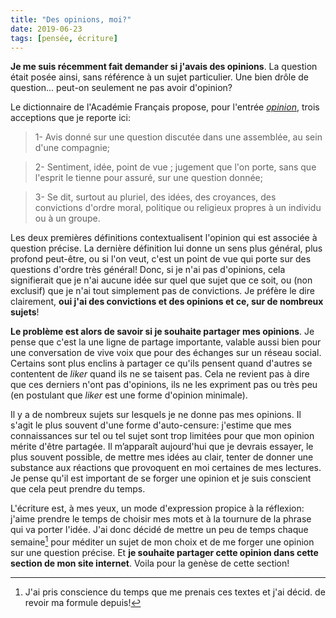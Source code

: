 ```yaml
---
title: "Des opinions, moi?"
date: 2019-06-23
tags: [pensée, écriture]
---
```


**Je me suis récemment fait demander si j'avais des opinions**. La question
était posée ainsi, sans référence à un sujet particulier. Une bien drôle de
question... peut-on seulement ne pas avoir d'opinion?

Le dictionnaire de l'Académie Français propose, pour l'entrée [*opinion*](
https://academie.atilf.fr/9/consulter/opinion?page=1), trois acceptions que je
reporte ici:

> 1- Avis donné sur une question discutée dans une assemblée, au sein d'une compagnie;

> 2- Sentiment, idée, point de vue ; jugement que l'on porte, sans que l'esprit le tienne pour assuré, sur une question donnée;

> 3- Se dit, surtout au pluriel, des idées, des croyances, des convictions d'ordre moral, politique ou religieux propres à un individu ou à un groupe.

Les deux premières définitions contextualisent l'opinion qui est associée à
question précise. La dernière définition lui donne un sens plus général, plus
profond peut-être, ou si l'on veut, c'est un point de vue qui porte sur des
questions d'ordre très général! Donc, si je n'ai pas d'opinions, cela
signifierait que je n'ai aucune idée sur quel que sujet que ce soit, ou (non
exclusif) que je n'ai tout simplement pas de convictions. Je préfère le dire
clairement, **oui j'ai des convictions et des opinions et ce, sur de nombreux
sujets**!

**Le problème est alors de savoir si je souhaite partager mes opinions**. Je
pense que c'est la une ligne de partage importante, valable aussi bien pour une
conversation de vive voix que pour des échanges sur un réseau social. Certains
sont plus enclins à partager ce qu'ils pensent quand d'autres se contentent de
*liker* quand ils ne se taisent pas. Cela ne revient pas à dire que ces derniers
n'ont pas d'opinions, ils ne les expriment pas ou très peu (en postulant que
*liker* est une forme d'opinion minimale).

Il y a de nombreux sujets sur lesquels je ne donne pas mes opinions. Il s'agit le plus souvent d'une forme d'auto-censure: j'estime que mes connaissances sur tel ou tel sujet sont trop limitées pour que mon opinion mérite d'être partagée. Il m’apparaît aujourd'hui que je devrais essayer, le plus souvent possible, de mettre mes idées au clair, tenter de donner une substance aux réactions que provoquent en moi certaines de mes lectures. Je pense qu'il est important de se forger une opinion et je suis conscient que cela peut prendre du temps.

L'écriture est, à mes yeux, un mode d'expression propice à la réflexion: j'aime prendre le temps de choisir mes mots et à la tournure de la phrase qui va porter l'idée. J'ai donc décidé de mettre un peu de temps chaque semaine[^note] pour méditer un sujet de mon choix et de me forger une opinion sur une question précise. Et **je souhaite partager cette opinion dans cette section de mon site internet**. Voila pour la genèse de cette section!  


[^note]: J'ai pris conscience du temps que me prenais ces textes et j'ai décid. de revoir ma formule depuis!
